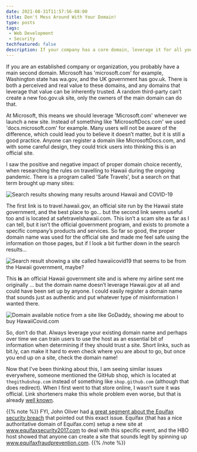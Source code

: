 ```yaml
---
date: 2021-08-31T11:57:56-08:00
title: Don't Mess Around With Your Domain!
type: posts
tags:
 - Web Development
 - Security
techfeatured: false
description: If your company has a core domain, leverage it for all your sites, instead of making new ones.
---
```


If you are an established company or organization, you probably have a main second domain. Microsoft has 'microsoft.com' for example, Washington state has wa.gov, and the UK government has gov.uk. There is both a perceived and real value to these domains, and any domains that leverage that value can be inherently trusted. A random third-party can’t create a new foo.gov.uk site, only the owners of the main domain can do that.

At Microsoft, this means we should leverage 'Microsoft.com' whenever we launch a new site. Instead of something like 'MicrosoftDocs.com' we used 'docs.microsoft.com' for example. Many users will not be aware of the difference, which could lead you to believe it doesn’t matter, but it is still a good practice. Anyone can register a domain like MicrosoftDocs.com, and with some careful design, they could trick users into thinking this is an official site.

I saw the positive and negative impact of proper domain choice recently, when researching the rules on travelling to Hawaii during the ongoing pandemic. There is a program called 'Safe Travels', but a search on that term brought up many sites:

![Search results showing many results around Hawaii and COVID-19](/images/domains/FullSearchResults.png)

The first link is to travel.hawaii.gov, an official site run by the Hawaii state government, and the best place to go… but the second link seems useful too and is located at safetravelshawaii.com. This isn’t a scam site as far as I can tell, but it isn’t the official government program, and exists to promote a specific company’s products and services. So far so good, the proper domain name was used for the official site and made me feel safe using the information on those pages, but if I look a bit further down in the search results… 

![Search result showing a site called hawaiicovid19 that seems to be from the Hawaii government, maybe?](/images/SearchResult.png)

This **is** an official Hawaii government site and is where my airline sent me originally … but the domain name doesn’t leverage Hawaii.gov at all and could have been set up by anyone. I could easily register a domain name that sounds just as authentic and put whatever type of misinformation I wanted there.

![Domain available notice from a site like GoDaddy, showing me about to buy HawaiiCovid.com](/images/HawaiiCovid.png)

So, don’t do that. Always leverage your existing domain name and perhaps over time we can train users to use the host as an essential bit of information when determining if they should trust a site. Short links, such as bit.ly, can make it hard to even check where you are about to go, but once you end up on a site, check the domain name!

Now that I’ve been thinking about this, I am seeing similar issues everywhere, someone mentioned the GitHub shop, which is located at `thegithubshop.com` instead of something like `shop.github.com` (although that does redirect). When I first went to that store online, I wasn’t sure it was official. Link shorteners make this whole problem even worse, but that is already [well known](https://safecomputing.umich.edu/be-aware/phishing-and-suspicious-email/shortened-url-security).

{{% note %}}
FYI, John Oliver had [a great segment about the Equifax security breach](https://www.youtube.com/watch?v=mPjgRKW_Jmk) that pointed out this exact issue. Equifax (that has a nice authoritative domain of Equifax.com) setup a new site at www.equifaxsecurity2017.com to deal with this specific event, and the HBO host showed that anyone can create a site that sounds legit by spinning up www.equifaxfraudprevention.com.
{{% /note %}}

